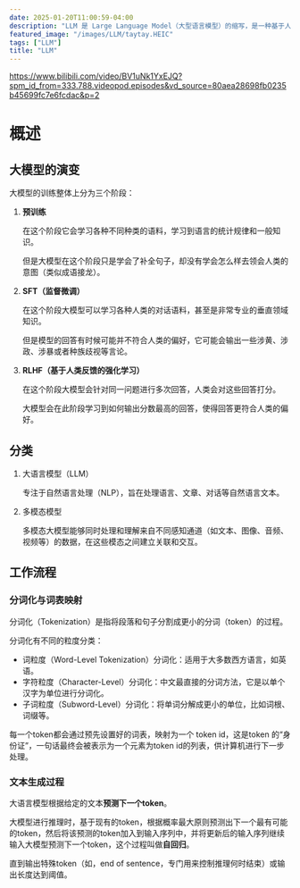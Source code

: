 ```yaml
---
date: 2025-01-20T11:00:59-04:00
description: "LLM 是 Large Language Model（大型语言模型）的缩写，是一种基于人工智能技术的自然语言处理模型。它通过大量的文本数据进行训练，能够理解和生成人类语言，广泛应用于文本生成、翻译、问答、摘要等任务。"
featured_image: "/images/LLM/taytay.HEIC"
tags: ["LLM"]
title: "LLM"
---
```


https://www.bilibili.com/video/BV1uNk1YxEJQ?spm_id_from=333.788.videopod.episodes&vd_source=80aea28698fb0235b45699fc7e6fcdac&p=2

# 概述

## 大模型的演变

大模型的训练整体上分为三个阶段：

1. **预训练**

   在这个阶段它会学习各种不同种类的语料，学习到语言的统计规律和一般知识。

   但是大模型在这个阶段只是学会了补全句子，却没有学会怎么样去领会人类的意图（类似成语接龙）。

2. **SFT（监督微调）**

   在这个阶段大模型可以学习各种人类的对话语料，甚至是非常专业的垂直领域知识。

   但是模型的回答有时候可能并不符合人类的偏好，它可能会输出一些涉黄、涉政、涉暴或者种族歧视等言论。

3. **RLHF（基于人类反馈的强化学习）**

   在这个阶段大模型会针对同一问题进行多次回答，人类会对这些回答打分。

   大模型会在此阶段学习到如何输出分数最高的回答，使得回答更符合人类的偏好。

## 分类

1. 大语言模型（LLM）

   专注于自然语言处理（NLP），旨在处理语言、文章、对话等自然语言文本。

2. 多模态模型

   多模态大模型能够同时处理和理解来自不同感知通道（如文本、图像、音频、视频等）的数据，在这些模态之间建立关联和交互。

## 工作流程

### 分词化与词表映射

分词化（Tokenization）是指将段落和句子分割成更小的分词（token）的过程。

<!--more-->

分词化有不同的粒度分类：

- ﻿词粒度（Word-Level Tokenization）分词化：适用于大多数西方语言，如英语。
- ﻿字符粒度（Character-Level）分词化：中文最直接的分词方法，它是以单个汉字为单位进行分词化。
- ﻿子词粒度（Subword-Level）分词化：将单词分解成更小的单位，比如词根、词缀等。

每一个token都会通过预先设置好的词表，映射为一个 token id，这是token 的“身份证”，一句话最终会被表示为一个元素为token id的列表，供计算机进行下一步处理。





### 文本生成过程

大语言模型根据给定的文本**预测下一个token**。

大模型进行推理时，基于现有的token，根据概率最大原则预测出下一个最有可能的token，然后将该预测的token加入到输入序列中，并将更新后的输入序列继续输入大模型预测下一个token，这个过程叫做**自回归**。

直到输出特殊token（如<EOS>，end of sentence，专门用来控制推理何时结束）或输出长度达到阈值。





